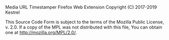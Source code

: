 Media URL Timestamper
Firefox Web Extension
Copyright (C) 2017-2019 Kestrel

This Source Code Form is subject to the terms of the Mozilla Public
License, v. 2.0. If a copy of the MPL was not distributed with this
file, You can obtain one at http://mozilla.org/MPL/2.0/.
